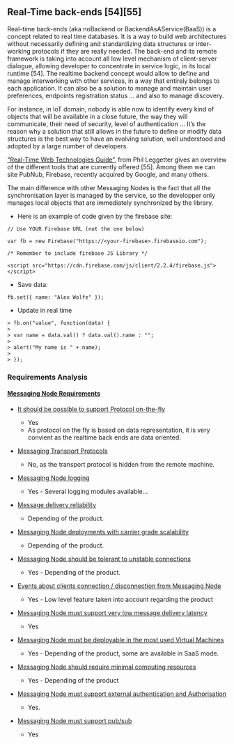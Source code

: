 Real-Time back-ends [54][55]
----------------------------

Real-time back-ends (aka noBackend or BackendAsAService(BaaS)) is a concept related to real time databases. It is a way to build web architectures without necessarily defining and standardizing data structures or inter-working protocols if they are really needed. The back-end and its remote framework is taking into account all low level mechanism of client-server dialogue, allowing developer to concentrate in service logic, in its local runtime [54]. The realtime backend concept would allow to define and manage interworking with other services, in a way that entirely belongs to each application. It can also be a solution to manage and maintain user preferences, endpoints registration status … and also to manage discovery.

For instance, in IoT domain, nobody is able now to identify every kind of objects that will be available in a close future, the way they will communicate, their need of security, level of authentication … It’s the reason why a solution that still allows in the future to define or modify data structures is the best way to have an evolving solution, well understood and adopted by a large number of developers.

[“Real-Time Web Technologies Guide”](http://www.leggetter.co.uk/real-time-web-technologies-guide/), from Phil Leggetter gives an overview of the different tools that are currently offered [55]. Among them we can site PubNub, Firebase, recently acquired by Google, and many others.

The main difference with other Messaging Nodes is the fact that all the synchronisation layer is managed by the service, so the developper only manages local objects that are immediately synchronized by the library.

-	Here is an example of code given by the firebase site:

```
// Use YOUR Firebase URL (not the one below)

var fb = new Firebase("https://<your-firebase>.firebaseio.com");

/* Remember to include firebase JS Library */

<script src="https://cdn.firebase.com/js/client/2.2.4/firebase.js"></script>

```

-	Save data:

`fb.set({ name: "Alex Wolfe" });`

-	Update in real time

```
> fb.on("value", function(data) {
>
> var name = data.val() ? data.val().name : "";
>
> alert("My name is " + name);
>
> });
```

### Requirements Analysis

#### [Messaging Node Requirements](https://github.com/reTHINK-project/core-framework/labels/Messaging%20Node%20Requirement)

-	[It should be possible to support Protocol on-the-fly](https://github.com/reTHINK-project/core-framework/issues/21)

	-	Yes
	-	As protocol on the fly is based on data representation, it is very convient as the realtime back ends are data oriented.

-	[Messaging Transport Protocols](https://github.com/reTHINK-project/core-framework/issues/20)

	-	No, as the transport protocol is hidden from the remote machine.

-	[Messaging Node logging](https://github.com/reTHINK-project/core-framework/issues/18)

	-	Yes - Several logging modules available...

-	[Message delivery reliability](https://github.com/reTHINK-project/core-framework/issues/17)

	-	Depending of the product.

-	[Messaging Node deployments with carrier grade scalability](https://github.com/reTHINK-project/core-framework/issues/16)

	-	Depending of the product.

-	[Messaging Node should be tolerant to unstable connections](https://github.com/reTHINK-project/core-framework/issues/15)

	-	Yes - Depending of the product.

-	[Events about clients connection / disconnection from Messaging Node](https://github.com/reTHINK-project/core-framework/issues/14)

	-	Yes - Low level feature taken into account regarding the product

-	[Messaging Node must support very low message delivery latency](https://github.com/reTHINK-project/core-framework/issues/13)

	-	Yes

-	[Messaging Node must be deployable in the most used Virtual Machines](https://github.com/reTHINK-project/core-framework/issues/12)

	-	Yes - Depending of the product, some are available in SaaS mode.

-	[Messaging Node should require minimal computing resources](https://github.com/reTHINK-project/core-framework/issues/11)

	-	Yes - Depending of the product

-	[Messaging Node must support external authentication and Authorisation](https://github.com/reTHINK-project/core-framework/issues/10)

	-	Yes.

-	[Messaging Node must support pub/sub](https://github.com/reTHINK-project/core-framework/issues/9)

	-	Yes
